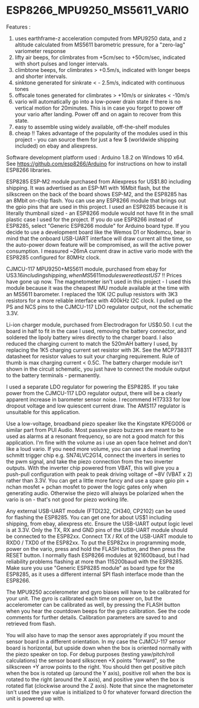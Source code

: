 # ESP8266_MPU9250_MS5611_VARIO
Features :
1. uses earthframe-z acceleration computed from MPU9250 data, and z altitude calculated from MS5611 barometric pressure, for a "zero-lag" variometer response
2. lifty air beeps, for climbrates from +5cm/sec to +50cm/sec, indicated with short pulses and longer intervals.
3. climbtone beeps, for climbrates > +0.5m/s, indicated with longer beeps and shorter intervals.
4. sinktone generated for sinkrate < - 2.5m/s, indicated with continuous tones
5. offscale tones generated for climbrates > +10m/s or sinkrates < -10m/s
6. vario will automatically go into a low-power drain state if there is no vertical motion for 20minutes. This is in case you forgot to power off your vario after landing. Power off and on again to recover from this state.
7. easy to assemble using widely available, off-the-shelf modules
8. cheap !! Takes advantage of the popularity of the modules used in this project - you can source them for just a few $ (worldwide shipping included) on ebay and aliexpress.

Software development platform used : Arduino 1.8.2 on Windows 10 x64. See https://github.com/esp8266/Arduino for instructions on how to install ESP8266 libraries.

ESP8285  ESP-M2 module purchased from Aliexpress for US$1.80 including shipping. It was advertised as an ESP-M1 with 16Mbit flash, but the silkscreen on the back of the board shows ESP-M2, and the ESP8285 has an 8Mbit on-chip flash. You can use any ESP8266 module that brings out the gpio pins that are used in this project. I used an ESP8285 because it is literally thumbnail sized - an ESP8266 module would not have fit in the small plastic case I used for the project. If you do use ESP8266 instead of ESP8285, select "Generic ESP8266 module" for Arduino board type. If you decide to use a development board like the Wemos D1 or Nodemcu, bear in mind that the onboard USB-UART interface will draw current all the time, so the auto-power down feature will be compromised, as will the active power consumption.  I measured ~26mA current draw in active vario mode with the ESP8285 configured for 80MHz clock. 

CJMCU-117 MPU9250+MS5611 module, purchased from ebay for US$3.16 including shipping, when MS5611 modules were at least US$7 !! Prices have gone up now. The magnetometer isn't used in this project - I used this module because it was the cheapest IMU module available at the time with an MS5611 barometer.  I replaced the 10K I2C pullup resistors with 3K3 resistors for a more reliable interface with 400kHz I2C clock. I pulled up the PS and NCS pins to the CJMCU-117 LDO regulator output, not the schematic 3.3V.

Li-ion charger module, purchased from Electrodragon for US$0.50.  I cut the board in half to fit in the case I used, removing the battery connector, and soldered the lipoly battery wires directly to the charger board. I also reduced the charging current to match the 520mAH battery I used, by replacing the 1K5 charging current set resistor with 3K. See the MCP73831T datasheet for resistor values to suit your charging requirement. Rule of thumb is max charging current < 0.5C. The battery charger module isn't shown in the circuit schematic, you just have to connect the module output to the battery terminals - permanently.

I used a separate LDO regulator for powering the ESP8285. If you take power from the CJMCU-117 LDO regulator output, there will be a clearly apparent increase in barometer sensor noise. I recommend HT7333 for low dropout voltage and low quiescent current draw. The AMS117 regulator is unsuitable for this application.

Use a low-voltage, broadband piezo speaker like the Kingstate KPEG006 or similar part from PUI Audio. Most passive piezo buzzers are meant to be used as alarms at a resonant frequency, so are not a good match for this application. I'm fine with the volume as i use an open face helmet and don't like a loud vario. If you need more volume, you can use a dual inverting schmitt trigger chip e.g. SN74LVC2G14, connect the inverters in series to the pwm signal, and take the piezo connection from the two inverter outputs. With the inverter chip powered from VBAT, this will give you a push-pull configuration with peak to peak driving voltage of ~8V (VBAT x 2) rather than 3.3V. You can get a little more fancy and use a spare gpio pin + nchan mosfet + pchan mosfet to power the logic gates only when generating audio. Otherwise the piezo will always be polarized when the vario is on - that's not good for piezo working life.

Any external USB-UART module (FTDI232, CH340, CP2102) can be used for flashing the ESP8285. You can get one for about US$1 including shipping, from ebay, aliexpress etc. Ensure the USB-UART output logic level is at 3.3V. Only the TX, RX and GND pins of the USB-UART module should be connected to the ESP82xx. Connect TX / RX of the USB-UART module to RXD0 / TXD0 of the ESP82xx.  To put the ESP82xx in programming mode, power on the vario, press and hold the FLASH button, and then press the RESET button. I normally flash ESP8266 modules at 921600baud, but I had reliability problems flashing at more than 115200baud with the ESP8285. Make sure you use "Generic ESP8285 module" as board type for the ESP8285, as it uses a different internal SPI flash interface mode than the ESP8266.

The MPU9250 accelerometer and gyro biases will have to be calibrated for your unit. The gyro is calibrated each time on power on, but the accelerometer can be calibrated as well, by pressing the FLASH button when you hear the countdown beeps for the gyro calibration. See the code comments for further details. Calibration parameters are saved to and retrieved from flash. 

You will also have to map the sensor axes appropriately if you mount the sensor board in a different orientation. In my case the CJMCU-117 sensor board is horizontal, but upside down when the box is oriented normally with the piezo speaker on top. For debug purposes (testing yaw/pitch/roll calculations) the sensor board silkscreen +X points "forward", so the silkscreen +Y arrow points to the right. You should then get positive pitch when the box is rotated up (around the Y axis), positive roll when the box is rotated to the right (around the X axis), and positive yaw when the box is rotated flat (clockwise around the Z axis). Note that since the magnetometer isn't used the yaw value is initialized to 0 for whatever forward direction the unit is powered up with. 
